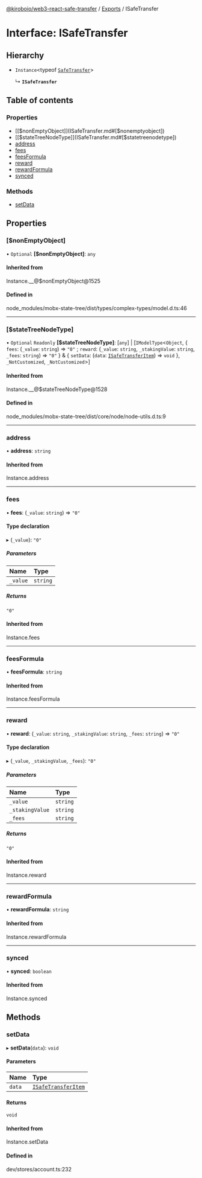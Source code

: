 [@kiroboio/web3-react-safe-transfer](../README.md) / [Exports](../modules.md) / ISafeTransfer

# Interface: ISafeTransfer

## Hierarchy

- `Instance`<typeof [`SafeTransfer`](../modules.md#safetransfer)\>

  ↳ **`ISafeTransfer`**

## Table of contents

### Properties

- [[$nonEmptyObject]](ISafeTransfer.md#[$nonemptyobject])
- [[$stateTreeNodeType]](ISafeTransfer.md#[$statetreenodetype])
- [address](ISafeTransfer.md#address)
- [fees](ISafeTransfer.md#fees)
- [feesFormula](ISafeTransfer.md#feesformula)
- [reward](ISafeTransfer.md#reward)
- [rewardFormula](ISafeTransfer.md#rewardformula)
- [synced](ISafeTransfer.md#synced)

### Methods

- [setData](ISafeTransfer.md#setdata)

## Properties

### [$nonEmptyObject]

• `Optional` **[$nonEmptyObject]**: `any`

#### Inherited from

Instance.\_\_@$nonEmptyObject@1525

#### Defined in

node_modules/mobx-state-tree/dist/types/complex-types/model.d.ts:46

___

### [$stateTreeNodeType]

• `Optional` `Readonly` **[$stateTreeNodeType]**: [`any`] \| [`IModelType`<`Object`, { `fees`: (`_value`: `string`) => ``"0"`` ; `reward`: (`_value`: `string`, `_stakingValue`: `string`, `_fees`: `string`) => ``"0"``  } & { `setData`: (`data`: [`ISafeTransferItem`](ISafeTransferItem.md)) => `void`  }, `_NotCustomized`, `_NotCustomized`\>]

#### Inherited from

Instance.\_\_@$stateTreeNodeType@1528

#### Defined in

node_modules/mobx-state-tree/dist/core/node/node-utils.d.ts:9

___

### address

• **address**: `string`

#### Inherited from

Instance.address

___

### fees

• **fees**: (`_value`: `string`) => ``"0"``

#### Type declaration

▸ (`_value`): ``"0"``

##### Parameters

| Name | Type |
| :------ | :------ |
| `_value` | `string` |

##### Returns

``"0"``

#### Inherited from

Instance.fees

___

### feesFormula

• **feesFormula**: `string`

#### Inherited from

Instance.feesFormula

___

### reward

• **reward**: (`_value`: `string`, `_stakingValue`: `string`, `_fees`: `string`) => ``"0"``

#### Type declaration

▸ (`_value`, `_stakingValue`, `_fees`): ``"0"``

##### Parameters

| Name | Type |
| :------ | :------ |
| `_value` | `string` |
| `_stakingValue` | `string` |
| `_fees` | `string` |

##### Returns

``"0"``

#### Inherited from

Instance.reward

___

### rewardFormula

• **rewardFormula**: `string`

#### Inherited from

Instance.rewardFormula

___

### synced

• **synced**: `boolean`

#### Inherited from

Instance.synced

## Methods

### setData

▸ **setData**(`data`): `void`

#### Parameters

| Name | Type |
| :------ | :------ |
| `data` | [`ISafeTransferItem`](ISafeTransferItem.md) |

#### Returns

`void`

#### Inherited from

Instance.setData

#### Defined in

dev/stores/account.ts:232
